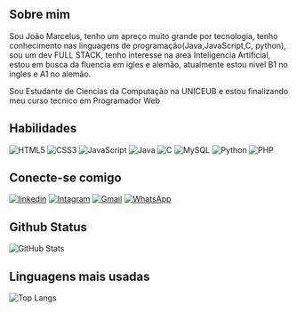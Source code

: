 ## Sobre mim
Sou João Marcelus, tenho um apreço muito grande por tecnologia, tenho conhecimento nas linguagens de programação(Java,JavaScript,C, python), sou um dev FULL STACK, tenho interesse na area Inteligencia Artificial, estou em busca da fluencia em igles e alemão, atualmente estou nivel B1 no ingles e A1 no alemão.

Sou Estudante de Ciencias da Computação na UNICEUB e estou finalizando meu curso tecnico em Programador Web
## Habilidades
![HTML5](https://img.shields.io/badge/HTML-000?style=for-the-badge&logo=html5&logoColor=30A3DC)
![CSS3](https://img.shields.io/badge/CSS3-000?style=for-the-badge&logo=css3&logoColor=E94D5F)
![JavaScript](https://img.shields.io/badge/JavaScript-000?style=for-the-badge&logo=javascript&logoColor=30A3DC)
![Java](https://img.shields.io/badge/java-000.svg?style=for-the-badge&logo=openjdk&logoColor=white)
![C](https://img.shields.io/badge/C-000?style=for-the-badge&logo=c&logoColor=white)
![MySQL](https://img.shields.io/badge/MySQL-00000F?style=for-the-badge&logo=mysql&logoColor=white)
![Python](https://img.shields.io/badge/Python-000000?style=for-the-badge&logo=python&logoColor=white)
![PHP](https://img.shields.io/badge/PHP-000000?style=for-the-badge&logo=php&logoColor=white)

## Conecte-se comigo
[![linkedin](https://img.shields.io/badge/linkedin-0A66C2?style=for-the-badge&logo=linkedin&logoColor=white)](https://www.linkedin.com/in/joão-marcelus/)
[![Intagram](https://img.shields.io/badge/intagram-0A66C2?style=for-the-badge&logo=instagram)](https://www.instagram.com/_marcelusjh__/)
[![Gmail](https://img.shields.io/badge/Gmail-366?style=for-the-badge&logo=gmail&logoColor=red)](mailto:joaomarcelus6@gmail.com)
[![WhatsApp](https://img.shields.io/badge/WhatsApp-25D366?style=for-the-badge&logo=whatsapp&logoColor=white)](https://wa.me/DDI+DDD+5561984097136)

## Github Status
![GitHub Stats](https://github-readme-stats.vercel.app/api?username=Grixm1x&theme=transparent&bg_color=000&border_color=30A3DC&show_icons=true&icon_color=30A3DC&title_color=E94D5F&text_color=FFF)

## Linguagens mais usadas
![Top Langs](https://github-readme-stats-git-masterrstaa-rickstaa.vercel.app/api/top-langs/?username=Grixm1x&layout=compact&bg_color=000&border_color=30A3DC&title_color=E94D5F&text_color=FFF)

